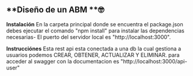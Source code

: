 ## **Diseño de un ABM **🤓

**Instalación**
	En la carpeta principal donde se encuentra el package.json debes ejecutar el comando "npm install" para instalar las dependencias necesarias-
	El puerto del servidor local es "http://localhost:3000".

**Instrucciónes**
Esta rest api esta conectada a una db la cual gestiona a usuarios podemos CREAR, OBTENER, ACTUALIZAR Y ELIMINAR. 
para acceder al swagger con la documentacion es "http://localhost:3000/api-user"